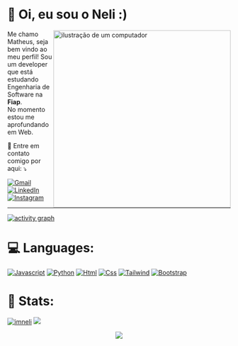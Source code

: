 <!-- Level 3: Add custom code -->

# 👾 Oi, eu sou o Neli :)

<img id="comp" src="https://raw.githubusercontent.com/MicaelliMedeiros/micaellimedeiros/master/image/computer-illustration.png" alt="ilustração de um computador" min-width="400px" max-width="400px" width="400px" align="right">

<p align="left"> 
  Me chamo Matheus, seja bem vindo ao meu perfil! Sou um developer que está estudando Engenharia de Software na <strong>Fiap</strong>.<br>
  No momento estou me aprofundando em Web.

</p>

<p align="left">
  💌 Entre em contato comigo por aqui: ⤵️
</p>


<p align="left">
  <a href="mailto:contatodoneli@gmail.com" title="Gmail">
<img src="https://i.imgur.com/F1MRCg0.png" alt="Gmail"/></a>
  <a href="https://www.linkedin.com/in/matheus-rivera-4bbb04300/" title="LinkedIn">
  <img src="https://i.imgur.com/bzoUe2g.png" alt="LinkedIn"/></a>
  <a href="https://www.instagram.com/theuwsx/" title="Instagram">
  <img src="https://i.imgur.com/aSzxaSB.png" alt="Instagram"/></a>
</p>


---


[![activity graph](https://github-readme-activity-graph.vercel.app/graph?username=imneli&theme=github-dark-dimmed&custom_title=imneli%20Activity%20Graph&hide_border=true)](https://github.com/ashutosh00710/github-readme-activity-graph)

# 💻 Languages:
<p align="left">
  <a href="#" title="Gmail">
<img src="https://i.imgur.com/lbiRxUl.png" alt="Javascript"/></a>
  <a href="#" title="LinkedIn">
  <img src="https://i.imgur.com/ItvUS0k.png" alt="Python"/></a>
  <a href="#" title="Instagram">
  <img src="https://i.imgur.com/2hxO5nb.png" alt="Html"/></a>
  <a href="#" title="Instagram">
  <img src="https://i.imgur.com/ne0rRPO.png" alt="Css"/></a>
  <a href="#" title="Instagram">
  <img src="https://i.imgur.com/ZqbWVZS.png" alt="Tailwind"/></a>
  <a href="#" title="Instagram">
  <img src="https://i.imgur.com/jk6kJds.png" alt="Bootstrap"/></a>
</p>

# 🚀 Stats:

[![imneli](https://github-readme-stats.vercel.app/api?username=imneli&theme=tokyonight)](https://github.com/anuraghazra/github-readme-stats)
![](https://github-readme-streak-stats.herokuapp.com/?user=imneli&theme=tokyonight&hide_border=false)<br/>

<p align="center">
  <img src="https://capsule-render.vercel.app/api?type=waving&color=gradient&height=60&section=footer"/>
</p>

